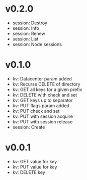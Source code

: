 # v0.2.0

* session: Destroy
* session: Info
* session: Renew
* session: List
* session: Node sessions

# v0.1.0

* kv: Datacenter param added
* kv: Recurse DELETE of directory
* kv: GET all keys for a given prefix
* kv: DELETE with check and set
* kv: GET keys up to separator
* kv: PUT flags param added
* kv: PUT check and set
* kv: PUT with session acquire
* kv: PUT with session release
* session: Create

# v0.0.1

* kv: GET value for key
* kv: PUT value for key
* kv: DELETE key
